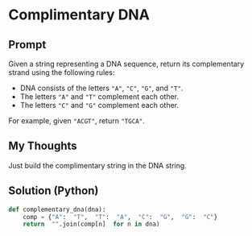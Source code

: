 

#  Complimentary DNA
## Prompt


Given a string representing a DNA sequence, return its complementary strand using the following rules:

-   DNA consists of the letters  `"A"`,  `"C"`,  `"G"`, and  `"T"`.
-   The letters  `"A"`  and  `"T"`  complement each other.
-   The letters  `"C"`  and  `"G"`  complement each other.

For example, given  `"ACGT"`, return  `"TGCA"`.

## My Thoughts
Just build the complimentary string in the DNA string.

## Solution (Python)
```python
def complementary_dna(dna):
	comp = {"A":  "T",  "T":  "A",  "C":  "G",  "G":  "C"}
	return  "".join(comp[n]  for n in dna)

```

